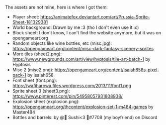 The assets are not mine, here is where I got them:

- Player sheet: https://animatefox.deviantart.com/art/Prussia-Sprite-Sheet-181329381
- World background: Drawn by me :3 (tho I don't even use it :c)
- Block sheet: I don't know, I can't find the website anymore, but it was on opengameart.org
- Random objects like wine bottles, etc (misc.jpg): https://opengameart.org/content/misc-dark-fantasy-scenery-sprites
- More tiles (sheet2.png): https://www.newgrounds.com/art/view/hyptosis/tile-art-batch-1 by Hyptosis
- Misc 2 (misc2.png): https://opengameart.org/content/isaiah658s-pixel-pack-1 by isaiah658
- Font sheet (font.png): https://wafiharowa.files.wordpress.com/2013/11/font1.png
- Sprite sheet 3 (sheet3.png): https://www.pinterest.com/pin/54958057931808938/
- Explosion sheet (explosion.png): https://opengameart.org/thcontent/explosion-set-1-m484-games by Master484
- Bottles and barrels: by @🍣 Sushi<3 🍣#7708 (my boyfriend) on Discord
